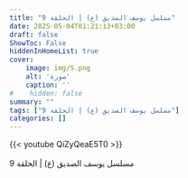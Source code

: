```yaml
---
title: "مسلسل يوسف الصديق (ع) | الحلقة 9"
date: 2025-05-04T01:21:13+03:00
draft: false
ShowToc: False
hiddenInHomeList: true
cover:
    image: img/5.png
    alt: 'صورة'
    caption: ''
#    hidden: false
summary: ""
tags: ["مسلسل يوسف الصديق (ع) | الحلقة 9"]
categories: []
---
```


{{< youtube QiZyQeaE5T0 >}}  
 <br>
مسلسل يوسف الصديق (ع) | الحلقة 9